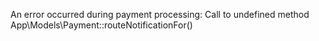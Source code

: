 An error occurred during payment processing: Call to undefined method App\Models\Payment::routeNotificationFor()
